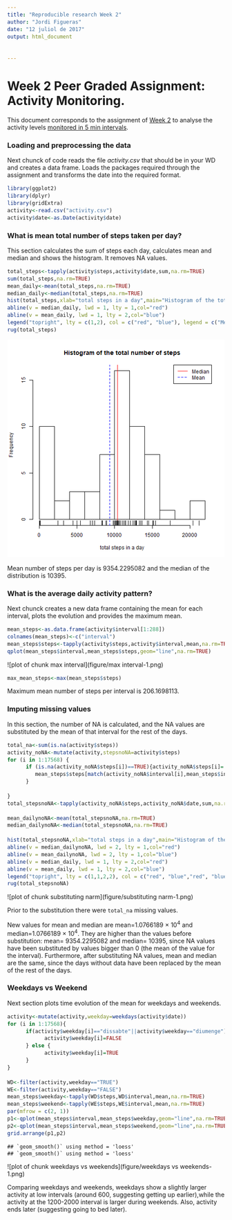 ```yaml
---
title: "Reproducible research Week 2"
author: "Jordi Figueras"
date: "12 juliol de 2017"
output: html_document


---
```

# Week 2 Peer Graded Assignment: Activity Monitoring.

This document corresponds to the assignment of [Week 2](https://www.coursera.org/learn/reproducible-research/peer/gYyPt/course-project-1) to analyse the activity levels [monitored in 5 min intervals](https://d396qusza40orc.cloudfront.net/repdata%2Fdata%2Factivity.zip).

### Loading and preprocessing the data
Next chunck of code reads the file *activity.csv* that should be in your WD and
creates a data frame. Loads the packages required through the assignment and transforms 
the date into the required format.


```r
library(ggplot2)
library(dplyr)
library(gridExtra)
activity<-read.csv("activity.csv")
activity$date<-as.Date(activity$date)
```

### What is mean total number of steps taken per day?
This section calculates the sum of steps each day, calculates mean and median and shows the histogram. It removes NA values.


```r
total_steps<-tapply(activity$steps,activity$date,sum,na.rm=TRUE)
sum(total_steps,na.rm=TRUE)
mean_daily<-mean(total_steps,na.rm=TRUE)
median_daily<-median(total_steps,na.rm=TRUE)
hist(total_steps,xlab="total steps in a day",main="Histogram of the total number of steps",breaks=8)
abline(v = median_daily, lwd = 1, lty = 1,col="red")
abline(v = mean_daily, lwd = 1, lty = 2,col="blue")
legend("topright", lty = c(1,2), col = c("red", "blue"), legend = c("Median", "Mean"))
rug(total_steps)
```

![plot of chunk histogram](figure/histogram-1.png)

Mean number of steps per day is 9354.2295082 and the median of the distribution is 10395.

### What is the average daily activity pattern?
Next chunck creates a new data frame containing the mean for each interval, plots the evolution and provides the maximum mean. 

```r
mean_steps<-as.data.frame(activity$interval[1:288])
colnames(mean_steps)<-c("interval")
mean_steps$steps<-tapply(activity$steps,activity$interval,mean,na.rm=TRUE)
qplot(mean_steps$interval,mean_steps$steps,geom="line",na.rm=TRUE)
```

![plot of chunk max interval](figure/max interval-1.png)

```r
max_mean_steps<-max(mean_steps$steps)
```

Maximum mean number of steps per interval is 206.1698113.

### Imputing missing values
In this section, the number of NA is calculated, and the NA values are substituted by the mean of that interval for the rest of the days. 


```r
total_na<-sum(is.na(activity$steps))
activity_noNA<-mutate(activity,stepsnoNA=activity$steps)
for (i in 1:17568) {
      if (is.na(activity_noNA$steps[i])==TRUE){activity_noNA$steps[i]=
         mean_steps$steps[match(activity_noNA$interval[i],mean_steps$interval)]   
      }

}
total_stepsnoNA<-tapply(activity_noNA$steps,activity_noNA$date,sum,na.rm=TRUE)

mean_dailynoNA<-mean(total_stepsnoNA,na.rm=TRUE)
median_dailynoNA<-median(total_stepsnoNA,na.rm=TRUE)

hist(total_stepsnoNA,xlab="total steps in a day",main="Histogram of the total number of steps",breaks=8)
abline(v = median_dailynoNA, lwd = 2, lty = 1,col="red")
abline(v = mean_dailynoNA, lwd = 2, lty = 1,col="blue")
abline(v = median_daily, lwd = 1, lty = 2,col="red")
abline(v = mean_daily, lwd = 1, lty = 2,col="blue")
legend("topright", lty = c(1,1,2,2), col = c("red", "blue","red", "blue"), legend = c("Median-substituted", "Mean-substituted","Median","Mean"))
rug(total_stepsnoNA)
```

![plot of chunk substituting narm](figure/substituting narm-1.png)

Prior to the substitution there were `total_na` missing values. 

New values for mean and median are mean=1.0766189 &times; 10<sup>4</sup> and
median=1.0766189 &times; 10<sup>4</sup>. They are higher than the values before substitution:
mean= 9354.2295082 and median= 10395, since NA values have been substituted by 
values bigger than 0 (the mean of the value for the interval). Furthermore, after substituting NA values, mean and median are the same, since the days without data have been replaced by the mean of the rest of the days.

### Weekdays vs Weekend
Next section plots time evolution of the mean for weekdays and weekends.

```r
activity<-mutate(activity,weekday=weekdays(activity$date))
for (i in 1:17568){
      if(activity$weekday[i]=="dissabte"||activity$weekday=="diumenge"){
            activity$weekday[i]=FALSE
      } else {
            activity$weekday[i]=TRUE
      }
}

WD<-filter(activity,weekday=="TRUE")
WE<-filter(activity,weekday=="FALSE")
mean_steps$weekday<-tapply(WD$steps,WD$interval,mean,na.rm=TRUE)
mean_steps$weekend<-tapply(WE$steps,WE$interval,mean,na.rm=TRUE)
par(mfrow = c(2, 1))
p1<-qplot(mean_steps$interval,mean_steps$weekday,geom="line",na.rm=TRUE,xlab="interval",ylab="mean steps during weekdays")+geom_smooth(span=0.08)#+geom_point(aes(WE$interval,WE$steps)) 
p2<-qplot(mean_steps$interval,mean_steps$weekend,geom="line",na.rm=TRUE,xlab="interval",ylab="mean steps during weekends")+geom_smooth(span=0.08)
grid.arrange(p1,p2)
```

```
## `geom_smooth()` using method = 'loess'
## `geom_smooth()` using method = 'loess'
```

![plot of chunk weekdays vs weekends](figure/weekdays vs weekends-1.png)

Comparing weekdays and weekends, weekdays show a slightly larger activity at low intervals (around 600, suggesting getting up earlier),while the activity at the 1200-2000 interval is larger during weekends. Also, activity ends later (suggesting going to bed later).

